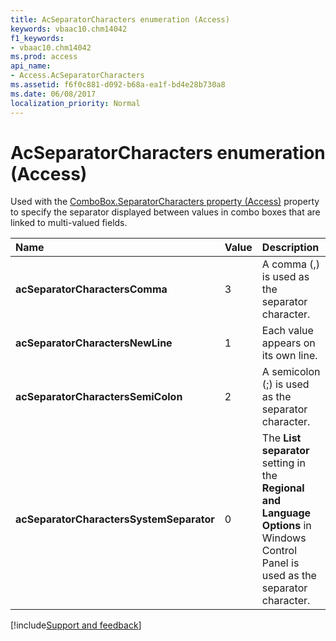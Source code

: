 ```yaml
---
title: AcSeparatorCharacters enumeration (Access)
keywords: vbaac10.chm14042
f1_keywords:
- vbaac10.chm14042
ms.prod: access
api_name:
- Access.AcSeparatorCharacters
ms.assetid: f6f0c881-d092-b68a-ea1f-bd4e28b730a8
ms.date: 06/08/2017
localization_priority: Normal
---
```



# AcSeparatorCharacters enumeration (Access)

Used with the [ComboBox.SeparatorCharacters property (Access)](Access.ComboBox.SeparatorCharacters.md) property to specify the separator displayed between values in combo boxes that are linked to multi-valued fields.



|Name|Value|Description|
|:-----|:-----|:-----|
|**acSeparatorCharactersComma**|3|A comma (,) is used as the separator character.|
|**acSeparatorCharactersNewLine**|1|Each value appears on its own line.|
|**acSeparatorCharactersSemiColon**|2|A semicolon (;) is used as the separator character.|
|**acSeparatorCharactersSystemSeparator**|0|The  **List separator** setting in the **Regional and Language Options** in Windows Control Panel is used as the separator character.|

[!include[Support and feedback](~/includes/feedback-boilerplate.md)]